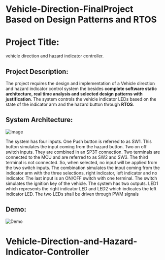 # Vehicle-Direction-FinalProject Based on Design Patterns and RTOS
# Project Title:
vehicle direction and hazard indicator controller.
## Project Description:
The project requires the design and implementation of a Vehicle direction and hazard indicator
control system the besides **complete software static architecture, real time
analysis and selected design patterns with justification**. The system controls the vehicle indicator LEDs based on the state of the
indicator arm and the hazard button through **RTOS**.

## System Architecture:
![image](https://user-images.githubusercontent.com/61350640/223499525-de91f0f5-8407-4635-a88c-8e6b22242353.png)

The system has four inputs. One Push button is referred to as SW1. This button simulates the input coming from the hazard button. Two on off switch inputs. They are combined in an SP3T connection. Two terminals are connected to the MCU and are referred to as SW2 and SW3. The third terminal is not connected. So, when selected, no input will be applied from the two switch inputs. The combination simulates the input coming from the indicator arm with the three selections, right indicator, left indicator and no indicator. The last input is an ON/OFF switch with one terminal. The switch simulates the ignition key of the vehicle. The system has two outputs. LED1 which represents the right indicator LED and LED2 which indicates the left indicator LED. The two LEDs shall be driven through PWM signals

## Demo:
![Demo](https://user-images.githubusercontent.com/61350640/219145619-8b5c7e40-204c-42ce-815b-00045844997a.gif)
# Vehicle-Direction-and-Hazard-Indicator-Controller
